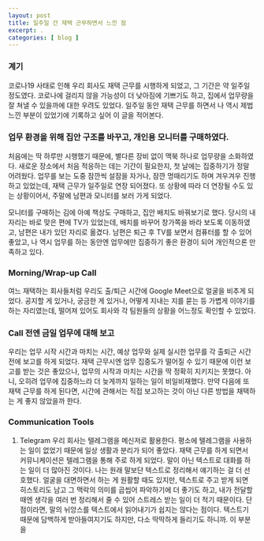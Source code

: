 ```yaml
---
layout: post
title: 일주일 간 재택 근무하면서 느낀 점
excerpt: .
categories: [ blog ]
---
```


### 계기
코로나19 사태로 인해 우리 회사도 재택 근무를 시행하게 되었고, 그 기간은 약 일주일 정도였다.
코로나에 걸리지 않을 가능성이 더 낮아짐에 기쁘기도 하고, 집에서 업무량을 잘 쳐낼 수 있을까에 대한 우려도 있었다.
일주일 동안 재택 근무를 하면서 나 역시 제법 느낀 부분이 있었기에 기록하고 싶어 이 글을 적어본다.

### 업무 환경을 위해 집안 구조를 바꾸고, 개인용 모니터를 구매하였다.
처음에는 딱 하루만 시행했기 때문에, 별다른 장비 없이 맥북 하나로 업무량을 소화하였다.
새로운 장소에서 처음 적응하는 데는 기간이 필요한지, 첫 날에는 집중하기가 정말 어려웠다.
업무를 보는 도중 잠깐씩 설잠을 자거나, 잠깐 멍때리기도 하며 겨우겨우 진행하고 있었는데, 재택 근무가 일주일로 연장 되어졌다.
또 상황에 따라 더 연장될 수도 있는 상황이어서, 주말에 남편과 모니터를 보러 가게 되었다.

모니터를 구매하는 김에 아예 책상도 구매하고, 집안 배치도 바꿔보기로 했다.
당시의 내 자리는 바로 맞은 편에 TV가 있었는데, 배치를 바꾸어 창가쪽을 바라 보도록 이동하였고, 남편은 내가 있던 자리로 옮겼다.
남편은 퇴근 후 TV를 보면서 컴퓨터를 할 수 있어 좋았고, 나 역시 업무를 하는 동안엔 업무에만 집중하기 좋은 환경이 되어 개인적으론 만족하고 있다.

### Morning/Wrap-up Call
여느 재택하는 회사들처럼 우리도 출/퇴근 시간에 Google Meet으로 얼굴을 비추게 되었다. 공지할 게 있거나, 궁금한 게 있거나, 어떻게 지내는 지를 묻는 등 가볍게 이야기를 하는 자리였는데, 떨어져 있어도 회사와 각 팀원들의 상황을 어느정도 확인할 수 있었다.

### Call 전엔 금일 업무에 대해 보고
우리는 업무 시작 시간과 마치는 시간, 예상 업무와 실제 실시한 업무를 각 출퇴근 시간 전에 보고를 하게 되었다.
재택 근무시엔 업무 집중도가 떨어질 수 있기 때문에 이런 보고를 받는 것은 좋았으나, 업무의 시작과 마치는 시간을 딱 정확히 지키지는 못했다. 아니, 오히려 업무에 집중하느라 더 늦게까지 일하는 일이 비일비재했다. 만약 다음에 또 재택 근무를 하게 된다면, 시간에 관해서는 직접 보고하는 것이 아닌 다른 방법을 채택하는 게 좋지 않았을까 한다.

### Communication Tools
1. Telegram
우리 회사는 텔레그램을 메신저로 활용한다. 평소에 텔레그램을 사용하는 일이 없었기 때문에 일상 생활과 분리가 되어 좋았다.
재택 근무를 하게 되면서 커뮤니케이션은 텔레그램을 통해 주로 하게 되었다. 말이 아닌 텍스트로 대화를 하는 일이 더 많아진 것이다.
나는 원래 말보단 텍스트로 정리해서 얘기하는 걸 더 선호했다. 얼굴을 대면하면서 하는 게 원활할 때도 있지만, 텍스트로 주고 받게 되면 히스토리도 남고 그 맥락의 의미를 곱씹어 파악하기에 더 좋기도 하고, 내가 전달할 때엔 생각을 여러 번 정리해서 줄 수 있어 스트레스 받는 일이 더 적기 때문이다. 단점이라면, 말의 뉘앙스를 텍스트에서 읽어내기가 쉽지는 않다는 점이다. 텍스트기 때문에 담백하게 받아들여지기도 하지만, 다소 딱딱하게 들리기도 하니까. 이 부분을 
